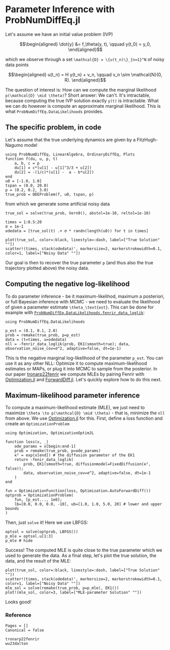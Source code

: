# Parameter Inference with ProbNumDiffEq.jl



Let's assume we have an initial value problem (IVP)
```math
\begin{aligned}
\dot{y} &= f_\theta(y, t), \qquad y(t_0) = y_0,
\end{aligned}
```
which we observe through a set ``\mathcal{D} = \{u(t_n)\}_{n=1}^N`` of noisy data points
```math
\begin{aligned}
u(t_n) = H y(t_n) + v_n, \qquad v_n \sim \mathcal{N}(0, R).
\end{aligned}
```
The question of interest is: How can we compute the marginal likelihood ``p(\mathcal{D} \mid \theta)``?
Short answer: We can't. It's intractable, because computing the true IVP solution exactly ``y(t)`` is intractable.
What we can do however is compute an approximate marginal likelihood.
This is what `ProbNumDiffEq.DataLikelihoods` provides.

## The specific problem, in code
Let's assume that the true underlying dynamics are given by a FitzHugh-Nagumo model

```@example parameterinference
using ProbNumDiffEq, LinearAlgebra, OrdinaryDiffEq, Plots
function f(du, u, p, t)
    a, b, c = p
    du[1] = c*(u[1] - u[1]^3/3 + u[2])
    du[2] = -(1/c)*(u[1] -  a - b*u[2])
end
u0 = [-1.0, 1.0]
tspan = (0.0, 20.0)
p = (0.2, 0.2, 3.0)
true_prob = ODEProblem(f, u0, tspan, p)
```
from which we generate some artificial noisy data
```@example parameterinference
true_sol = solve(true_prob, Vern9(), abstol=1e-10, reltol=1e-10)

times = 1:0.5:20
σ = 1e-1
odedata = [true_sol(t) .+ σ * randn(length(u0)) for t in times]

plot(true_sol, color=:black, linestyle=:dash, label=["True Solution" ""])
scatter!(times, stack(odedata)', markersize=2, markerstrokewidth=0.1, color=1, label=["Noisy Data" ""])
```
Our goal is then to recover the true parameter `p` (and thus also the true trajectory plotted above) the noisy data.

## Computing the negative log-likelihood
To do parameter inference - be it maximum-likelihod, maximum a posteriori, or full Bayesian inference with MCMC - we need to evaluate the likelihood of given a parameter estimate ``\theta_\text{est}``.
This can be done for example with 
[`ProbNumDiffEq.DataLikelihoods.fenrir_data_loglik`](@ref):
```@example parameterinference
using ProbNumDiffEq.DataLikelihoods

p_est = (0.1, 0.1, 2.0)
prob = remake(true_prob, p=p_est)
data = (t=times, u=odedata)
nll = -fenrir_data_loglik(prob, EK1(smooth=true); data, observation_noise_cov=σ^2, adaptive=false, dt=1e-1)
```
This is the negative marginal log-likelihood of the parameter `p_est`.
You can use it as any other NLL: Optimize it to compute maximum-likelihood estimates or MAPs, or plug it into MCMC to sample from the posterior.
In our paper [tronarp22fenrir](@cite) we compute MLEs by pairing Fenrir with [Optimization.jl](http://optimization.sciml.ai/stable/) and [ForwardDiff.jl](https://juliadiff.org/ForwardDiff.jl/stable/).
Let's quickly explore how to do this next.


## Maximum-likelihood parameter inference

To compute a maximum-likelihood estimate (MLE), we just need to maximize ``\theta \to p(\mathcal{D} \mid \theta)`` - that is, minimize the `nll` from above.
We use [Optimization.jl](https://docs.sciml.ai/Optimization/stable/) for this.
First, define a loss function and create an `OptimizationProblem`
```@example parameterinference
using Optimization, OptimizationOptimJL

function loss(x, _)
    ode_params = x[begin:end-1]
    prob = remake(true_prob, p=ode_params)
    κ² = exp(x[end]) # the diffusion parameter of the EK1
    return -fenir_data_loglik(
        prob, EK1(smooth=true, diffusionmodel=FixedDiffusion(κ², false));
        data, observation_noise_cov=σ^2, adaptive=false, dt=1e-1
    )
end

fun = OptimizationFunction(loss, Optimization.AutoForwardDiff())
optprob = OptimizationProblem(
    fun, [p_est..., 1e0];
    lb=[0.0, 0.0, 0.0, -10], ub=[1.0, 1.0, 5.0, 20] # lower and upper bounds
)
```

Then, just `solve` it! Here we use LBFGS:
```@example parameterinference
optsol = solve(optprob, LBFGS())
p_mle = optsol.u[1:3]
p_mle # hide
```

Success! The computed MLE is quite close to the true parameter which we used to generate the data.
As a final step, let's plot the true solution, the data, and the result of the MLE:

```@example parameterinference
plot(true_sol, color=:black, linestyle=:dash, label=["True Solution" ""])
scatter!(times, stack(odedata)', markersize=2, markerstrokewidth=0.1, color=1, label=["Noisy Data" ""])
mle_sol = solve(remake(true_prob, p=p_mle), EK1())
plot!(mle_sol, color=3, label=["MLE-parameter Solution" ""])
```

Looks good!


### Reference

```@bibliography
Pages = []
Canonical = false

tronarp22fenrir
wu23dalton
```
